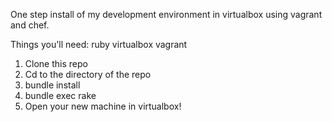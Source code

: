 One step install of my development environment in virtualbox using vagrant and chef.

Things you'll need:
ruby
virtualbox
vagrant

1. Clone this repo
2. Cd to the directory of the repo
3. bundle install
4. bundle exec rake
5. Open your new machine in virtualbox!

